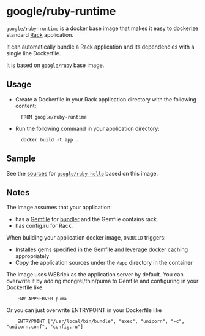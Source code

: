 # google/ruby-runtime

[`google/ruby-runtime`](https://index.docker.io/u/google/ruby-runtime) is a [docker](https://docker.io) base image that makes it easy to dockerize standard [Rack](http://rack.github.io) application.

It can automatically bundle a Rack application and its dependencies with a single line Dockerfile.

It is based on [`google/ruby`](https://index.docker.io/u/google/ruby) base image.

## Usage

- Create a Dockerfile in your Rack application directory with the following content:

        FROM google/ruby-runtime

- Run the following command in your application directory:

        docker build -t app .

## Sample
  
See the [sources](/hello) for [`google/ruby-hello`](https://index.docker.io/u/google/ruby-hello) based on this image.

## Notes

The image assumes that your application:

- has a [Gemfile](http://bundler.io/gemfile.html) for [bundler](http://bundler.io) and the Gemfile contains rack.
- has config.ru for Rack.

When building your application docker image, `ONBUILD` triggers:

- Installes gems specified in the Gemfile and leverage docker caching appropriately
- Copy the application sources under the `/app` directory in the container

The image uses WEBrick as the application server by default.
You can overwrite it by adding mongrel/thin/puma to Gemfile and configuring in your Dockerfile like

        ENV APPSERVER puma

Or you can just overwrite ENTRYPOINT in your Dockerfile like

        ENTRYPOINT ["/usr/local/bin/bundle", "exec", "unicorn", "-c", "unicorn.conf", "config.ru"]
